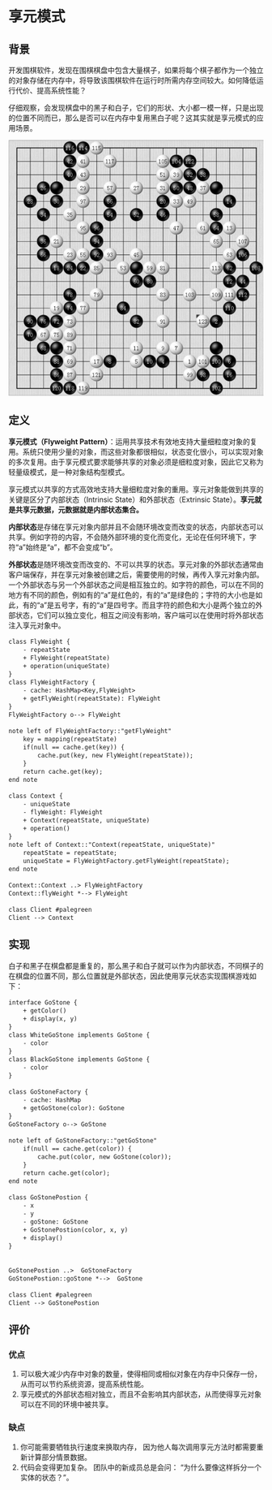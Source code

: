 # 享元模式

## 背景
开发围棋软件，发现在围棋棋盘中包含大量棋子，如果将每个棋子都作为一个独立的对象存储在内存中，将导致该围棋软件在运行时所需内存空间较大。如何降低运行代价、提高系统性能？

仔细观察，会发现棋盘中的黑子和白子，它们的形状、大小都一模一样，只是出现的位置不同而已，那么是否可以在内存中复用黑白子呢？这其实就是享元模式的应用场景。

![Weiqi](./img/weiqi.png)

## 定义
**享元模式（Flyweight Pattern）**：运用共享技术有效地支持大量细粒度对象的复用。系统只使用少量的对象，而这些对象都很相似，状态变化很小，可以实现对象的多次复用。由于享元模式要求能够共享的对象必须是细粒度对象，因此它又称为轻量级模式，是一种对象结构型模式。

享元模式以共享的方式高效地支持大量细粒度对象的重用。享元对象能做到共享的关键是区分了内部状态（Intrinsic State）和外部状态（Extrinsic State）。**享元就是共享元数据，元数据就是内部状态集合。**

**内部状态**是存储在享元对象内部并且不会随环境改变而改变的状态，内部状态可以共享。例如字符的内容，不会随外部环境的变化而变化，无论在任何环境下，字符“a”始终是“a”，都不会变成“b”。

**外部状态**是随环境改变而改变的、不可以共享的状态。享元对象的外部状态通常由客户端保存，并在享元对象被创建之后，需要使用的时候，再传入享元对象内部。一个外部状态与另一个外部状态之间是相互独立的。如字符的颜色，可以在不同的地方有不同的颜色，例如有的“a”是红色的，有的“a”是绿色的；字符的大小也是如此，有的“a”是五号字，有的“a”是四号字。而且字符的颜色和大小是两个独立的外部状态，它们可以独立变化，相互之间没有影响，客户端可以在使用时将外部状态注入享元对象中。

```{uml}
class FlyWeight {
    - repeatState
    + FlyWeight(repeatState)
    + operation(uniqueState)
}
class FlyWeightFactory {
    - cache: HashMap<Key,FlyWeight>
    + getFlyWeight(repeatState): FlyWeight
}
FlyWeightFactory o--> FlyWeight 

note left of FlyWeightFactory::"getFlyWeight"
    key = mapping(repeatState)
    if(null == cache.get(key)) {
        cache.put(key, new FlyWeight(repeatState));
    }
    return cache.get(key);
end note

class Context {
    - uniqueState
    - flyWeight: FlyWeight
    + Context(repeatState, uniqueState)
    + operation()
}
note left of Context::"Context(repeatState, uniqueState)"
    repeatState = repeatState;
    uniqueState = FlyWeightFactory.getFlyWeight(repeatState);
end note

Context::Context ..> FlyWeightFactory
Context::flyWeight *--> FlyWeight

class Client #palegreen
Client --> Context
```

## 实现
白子和黑子在棋盘都是重复的，那么黑子和白子就可以作为内部状态，不同棋子的在棋盘的位置不同，那么位置就是外部状态，因此使用享元状态实现围棋游戏如下：

```{uml}
interface GoStone {
    + getColor()
    + display(x, y)
}
class WhiteGoStone implements GoStone {
    - color
}
class BlackGoStone implements GoStone {
    - color
}

class GoStoneFactory {
    - cache: HashMap
    + getGoStone(color): GoStone
}
GoStoneFactory o--> GoStone

note left of GoStoneFactory::"getGoStone"
    if(null == cache.get(color)) {
        cache.put(color, new GoStone(color));
    }
    return cache.get(color);
end note

class GoStonePostion {
    - x
    - y
    - goStone: GoStone
    + GoStonePostion(color, x, y)
    + display()
}


GoStonePostion ..>  GoStoneFactory
GoStonePostion::goStone *-->  GoStone

class Client #palegreen
Client --> GoStonePostion
```

## 评价
### 优点
1. 可以极大减少内存中对象的数量，使得相同或相似对象在内存中只保存一份，从而可以节约系统资源，提高系统性能。
2. 享元模式的外部状态相对独立，而且不会影响其内部状态，从而使得享元对象可以在不同的环境中被共享。
### 缺点
1. 你可能需要牺牲执行速度来换取内存， 因为他人每次调用享元方法时都需要重新计算部分情景数据。
2. 代码会变得更加复杂。 团队中的新成员总是会问： ​ “为什么要像这样拆分一个实体的状态？”。